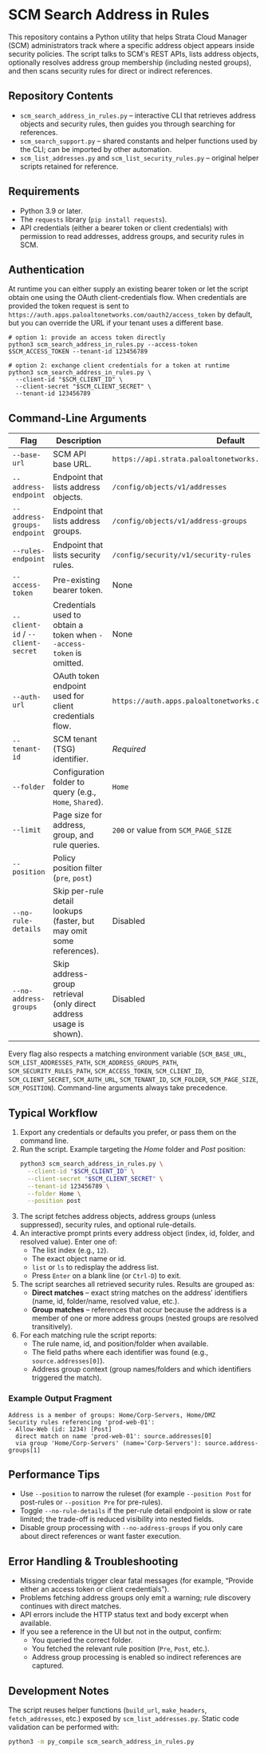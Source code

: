 # SCM Search Address in Rules

This repository contains a Python utility that helps Strata Cloud Manager (SCM) administrators track where a specific address object appears inside security policies. The script talks to SCM's REST APIs, lists address objects, optionally resolves address group membership (including nested groups), and then scans security rules for direct or indirect references.

## Repository Contents

- `scm_search_address_in_rules.py` – interactive CLI that retrieves address objects and security rules, then guides you through searching for references.
- `scm_search_support.py` – shared constants and helper functions used by the CLI; can be imported by other automation.
- `scm_list_addresses.py` and `scm_list_security_rules.py` – original helper scripts retained for reference.

## Requirements

- Python 3.9 or later. 
- The `requests` library (`pip install requests`).
- API credentials (either a bearer token or client credentials) with permission to read addresses, address groups, and security rules in SCM.

## Authentication

At runtime you can either supply an existing bearer token or let the script obtain one using the OAuth client-credentials flow. When credentials are provided the token request is sent to `https://auth.apps.paloaltonetworks.com/oauth2/access_token` by default, but you can override the URL if your tenant uses a different base.

```text
# option 1: provide an access token directly
python3 scm_search_address_in_rules.py --access-token $SCM_ACCESS_TOKEN --tenant-id 123456789

# option 2: exchange client credentials for a token at runtime
python3 scm_search_address_in_rules.py \
  --client-id "$SCM_CLIENT_ID" \
  --client-secret "$SCM_CLIENT_SECRET" \
  --tenant-id 123456789
```

## Command-Line Arguments

| Flag | Description | Default |
| ---- | ----------- | ------- |
| `--base-url` | SCM API base URL. | `https://api.strata.paloaltonetworks.com` |
| `--address-endpoint` | Endpoint that lists address objects. | `/config/objects/v1/addresses` |
| `--address-groups-endpoint` | Endpoint that lists address groups. | `/config/objects/v1/address-groups` |
| `--rules-endpoint` | Endpoint that lists security rules. | `/config/security/v1/security-rules` |
| `--access-token` | Pre-existing bearer token. | None |
| `--client-id` / `--client-secret` | Credentials used to obtain a token when `--access-token` is omitted. | None |
| `--auth-url` | OAuth token endpoint used for client credentials flow. | `https://auth.apps.paloaltonetworks.com/oauth2/access_token` |
| `--tenant-id` | SCM tenant (TSG) identifier. | *Required* |
| `--folder` | Configuration folder to query (e.g., `Home`, `Shared`). | `Home` |
| `--limit` | Page size for address, group, and rule queries. | `200` or value from `SCM_PAGE_SIZE` |
| `--position` | Policy position filter (`pre`, `post`)
| `--no-rule-details` | Skip per-rule detail lookups (faster, but may omit some references). | Disabled |
| `--no-address-groups` | Skip address-group retrieval (only direct address usage is shown). | Disabled |

Every flag also respects a matching environment variable (`SCM_BASE_URL`, `SCM_LIST_ADDRESSES_PATH`, `SCM_ADDRESS_GROUPS_PATH`, `SCM_SECURITY_RULES_PATH`, `SCM_ACCESS_TOKEN`, `SCM_CLIENT_ID`, `SCM_CLIENT_SECRET`, `SCM_AUTH_URL`, `SCM_TENANT_ID`, `SCM_FOLDER`, `SCM_PAGE_SIZE`, `SCM_POSITION`). Command-line arguments always take precedence.

## Typical Workflow

1. Export any credentials or defaults you prefer, or pass them on the command line.
2. Run the script. Example targeting the *Home* folder and *Post* position:
   ```bash
   python3 scm_search_address_in_rules.py \
     --client-id "$SCM_CLIENT_ID" \
     --client-secret "$SCM_CLIENT_SECRET" \
     --tenant-id 123456789 \
     --folder Home \
     --position post
   ```
3. The script fetches address objects, address groups (unless suppressed), security rules, and optional rule-details.
4. An interactive prompt prints every address object (index, id, folder, and resolved value). Enter one of:
   - The list index (e.g., `12`).
   - The exact object name or id.
   - `list` or `ls` to redisplay the address list.
   - Press `Enter` on a blank line (or `Ctrl-D`) to exit.
5. The script searches all retrieved security rules. Results are grouped as:
   - **Direct matches** – exact string matches on the address’ identifiers (name, id, folder/name, resolved value, etc.).
   - **Group matches** – references that occur because the address is a member of one or more address groups (nested groups are resolved transitively).
6. For each matching rule the script reports:
   - The rule name, id, and position/folder when available.
   - The field paths where each identifier was found (e.g., `source.addresses[0]`).
   - Address group context (group names/folders and which identifiers triggered the match).

### Example Output Fragment

```text
Address is a member of groups: Home/Corp-Servers, Home/DMZ
Security rules referencing 'prod-web-01':
- Allow-Web (id: 1234) [Post]
  direct match on name 'prod-web-01': source.addresses[0]
  via group 'Home/Corp-Servers' (name='Corp-Servers'): source.address-groups[1]
```

## Performance Tips

- Use `--position` to narrow the ruleset (for example `--position Post` for post-rules or `--position Pre` for pre-rules).
- Toggle `--no-rule-details` if the per-rule detail endpoint is slow or rate limited; the trade-off is reduced visibility into nested fields.
- Disable group processing with `--no-address-groups` if you only care about direct references or want faster execution.

## Error Handling & Troubleshooting

- Missing credentials trigger clear fatal messages (for example, “Provide either an access token or client credentials”).
- Problems fetching address groups only emit a warning; rule discovery continues with direct matches.
- API errors include the HTTP status text and body excerpt when available.
- If you see a reference in the UI but not in the output, confirm:
  - You queried the correct folder.
  - You fetched the relevant rule position (`Pre`, `Post`, etc.).
  - Address group processing is enabled so indirect references are captured.

## Development Notes

The script reuses helper functions (`build_url`, `make_headers`, `fetch_addresses`, etc.) exposed by `scm_list_addresses.py`. Static code validation can be performed with:

```bash
python3 -m py_compile scm_search_address_in_rules.py
```


